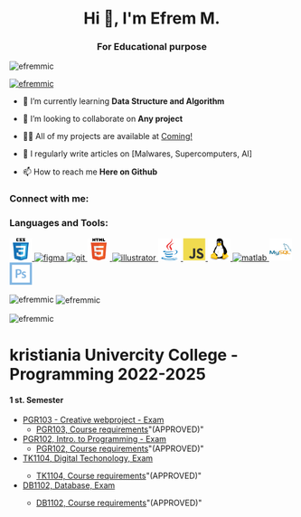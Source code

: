 <h1 align="center">Hi 👋, I'm Efrem M.</h1>
<h3 align="center">For Educational purpose</h3>

<p align="left"> <img src="https://komarev.com/ghpvc/?username=efremmic&label=Profile%20views&color=0e75b6&style=flat" alt="efremmic" /> </p>

<p align="left"> <a href="https://github.com/ryo-ma/github-profile-trophy"><img src="https://github-profile-trophy.vercel.app/?username=efremmic" alt="efremmic" /></a> </p>

- 🌱 I’m currently learning **Data Structure and Algorithm**

- 👯 I’m looking to collaborate on **Any project**

- 👨‍💻 All of my projects are available at [Coming!](Coming!)

- 📝 I regularly write articles on [Malwares, Supercomputers, AI]

- 📫 How to reach me **Here on Github**

<h3 align="left">Connect with me:</h3>
<p align="left">
</p>

<h3 align="left">Languages and Tools:</h3>
<p align="left"> <a href="https://www.w3schools.com/css/" target="_blank" rel="noreferrer"> <img src="https://raw.githubusercontent.com/devicons/devicon/master/icons/css3/css3-original-wordmark.svg" alt="css3" width="40" height="40"/> </a> <a href="https://www.figma.com/" target="_blank" rel="noreferrer"> <img src="https://www.vectorlogo.zone/logos/figma/figma-icon.svg" alt="figma" width="40" height="40"/> </a> <a href="https://git-scm.com/" target="_blank" rel="noreferrer"> <img src="https://www.vectorlogo.zone/logos/git-scm/git-scm-icon.svg" alt="git" width="40" height="40"/> </a> <a href="https://www.w3.org/html/" target="_blank" rel="noreferrer"> <img src="https://raw.githubusercontent.com/devicons/devicon/master/icons/html5/html5-original-wordmark.svg" alt="html5" width="40" height="40"/> </a> <a href="https://www.adobe.com/in/products/illustrator.html" target="_blank" rel="noreferrer"> <img src="https://www.vectorlogo.zone/logos/adobe_illustrator/adobe_illustrator-icon.svg" alt="illustrator" width="40" height="40"/> </a> <a href="https://www.java.com" target="_blank" rel="noreferrer"> <img src="https://raw.githubusercontent.com/devicons/devicon/master/icons/java/java-original.svg" alt="java" width="40" height="40"/> </a> <a href="https://developer.mozilla.org/en-US/docs/Web/JavaScript" target="_blank" rel="noreferrer"> <img src="https://raw.githubusercontent.com/devicons/devicon/master/icons/javascript/javascript-original.svg" alt="javascript" width="40" height="40"/> </a> <a href="https://www.linux.org/" target="_blank" rel="noreferrer"> <img src="https://raw.githubusercontent.com/devicons/devicon/master/icons/linux/linux-original.svg" alt="linux" width="40" height="40"/> </a> <a href="https://www.mathworks.com/" target="_blank" rel="noreferrer"> <img src="https://upload.wikimedia.org/wikipedia/commons/2/21/Matlab_Logo.png" alt="matlab" width="40" height="40"/> </a> <a href="https://www.mysql.com/" target="_blank" rel="noreferrer"> <img src="https://raw.githubusercontent.com/devicons/devicon/master/icons/mysql/mysql-original-wordmark.svg" alt="mysql" width="40" height="40"/> </a> <a href="https://www.photoshop.com/en" target="_blank" rel="noreferrer"> <img src="https://raw.githubusercontent.com/devicons/devicon/master/icons/photoshop/photoshop-line.svg" alt="photoshop" width="40" height="40"/> </a> </p>

<p><img align="left" src="https://github-readme-stats.vercel.app/api/top-langs?username=efremmic&show_icons=true&locale=en&layout=compact" alt="efremmic" /></p>

<p>&nbsp;<img align="center" src="https://github-readme-stats.vercel.app/api?username=efremmic&show_icons=true&locale=en" alt="efremmic" /></p>

<p><img align="center" src="https://github-readme-streak-stats.herokuapp.com/?user=efremmic&" alt="efremmic" /></p>


<h1> kristiania Univercity College - Programming 2022-2025 </h1>

<h4> 1 st. Semester </h4>
<ul dir="auto">
<li><a href="https://">PGR103 - Creative webproject - Exam</a> 
<ul dir="auto">
<li><a href="https:v">PGR103, Course requirements</a>"(APPROVED)"</li> 
</ul>
</li>
<li><a href="https:">PGR102, Intro. to Programming - Exam</a> 
<ul dir="auto">
<li><a href="https:">PGR102, Course requirements</a>"(APPROVED)"</li>
</ul>
</li>
<li><a href="https:">TK1104, Digital Techonology, Exam</a></li>
<ul dir="auto">
<li><a href="https:">TK1104, Course requirements</a>"(APPROVED)"</li> 
</ul>
<li><a href="https:">DB1102, Database, Exam</a></li>
<ul dir="auto">
<li><a href="https:">DB1102, Course requirements</a>"(APPROVED)"</li> 
</ul>

